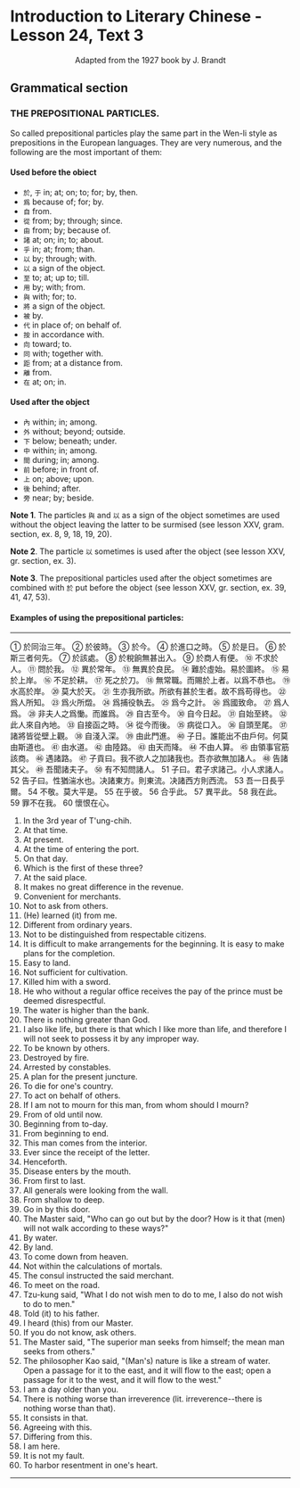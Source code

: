 # Introduction to Literary Chinese - Lesson 24, Text 3

<center>Adapted from the 1927 book by J. Brandt</center>

<!-- 用 yung-by; with; from.
與 yü-with; for; to.
將 chiang-a sign of the ob- ject.
被 pei-by.
tai-in place of; on behalf of.
hsiang-toward; to.
同tung with; together
with.
距ch-from; at a distance.
from.
代按 an-in accordance with. E
tsai-at; on; in. -->

<!-- Used after the object
內nei-within; in; among.
開 chien-during; in; among
外 - without; beyond; 前 ch'ien-before; wai outside. in front of.
shang-on; above; upon.
hsia - below; beneath; under.
後hout-behind; after.
chung-within; in; among pang-near; by; beside.
Note 1. The particles fil and I as a sign of the object sometimes are used without the object leaving the latter to be surmised (see lesson XXV, gram. section, ex. 8, 9, 18, 19, 20).
Note 2. The particle ☑ sometimes is used after the object (see lesson XXV, gr. section, ex. 3).
Note 3. The prepositional particles used after the object sometimes are combined with put before the object (see lesson XXV, gr. section, ex. 39, 41, 47, 53). -->

## Grammatical section

### THE PREPOSITIONAL PARTICLES.

So called prepositional particles play the same part in the Wen-li style as prepositions in the European languages. They are very numerous, and the following are the most important of them:

#### Used before the obiect

- `於`, `于` in; at; on; to; for; by, then.
- `爲` because of; for; by.
- `自` from.
- `從` from; by; through; since.
- `由` from; by; because of.
- `諸` at; on; in; to; about.
- `乎` in; at; from; than.
- `以` by; through; with.
- `以` a sign of the object.
- `至` to; at; up to; till.
- `用` by; with; from.
- `與` with; for; to.
- `將` a sign of the object.
- `被` by.
- `代` in place of; on behalf of.
- `按` in accordance with.
- `向` toward; to.
- `同` with; together with.
- `距` from; at a distance from.
- `離` from.
- `在` at; on; in.

#### Used after the object

- `內` within; in; among.
- `外` without; beyond; outside.
- `下` below; beneath; under.
- `中` within; in; among.
- `間` during; in; among.
- `前` before; in front of.
- `上` on; above; upon.
- `後` behind; after.
- `旁` near; by; beside.

**Note 1**. The particles `與` and `以` as a sign of the object sometimes are used without the object leaving the latter to be surmised (see lesson XXV, gram. section, ex. 8, 9, 18, 19, 20).

**Note 2**. The particle `以` sometimes is used after the object (see lesson XXV, gr. section, ex. 3).

**Note 3**. The prepositional particles used after the object sometimes are combined with `於` put before the object (see lesson XXV, gr. section, ex. 39, 41, 47, 53).

#### Examples of using the prepositional particles:

<!-- “於同治三年於彼時3於今+於進口之時5於是日6於斯三
者何先於該處於稅餉無甚出入,於商人有便不求於人
問於我異於常年3無異於良民難於虛始易於圖終5易於上
岸 6不足於耕死之於刀&無常職而賜於上者以爲不恭也,水 高於岸24莫大於天生亦我所欲所欲有甚於生者故不爲苟得也
2爲人所知 233爲火所燬4爲捕役執去 35爲今之計 $46.爲國致命 27
爲人爲非夫人之爲慟而誰爲434 自古至今300自今日起3.自始至 終此人來自內地33自接函之時從今而後35病從口入 344 從頭
至尾33諸將皆從壁上觀 至尾諸將皆從壁上觀由淺入深,由此門進 383由淺入深 39 由此門進子日誰能出不
由戶何莫由斯道也由水道由陸路由天而降不由人算 5
由領事官筋該商 44遇諸路子貢曰我不欲人之加諸我也吾亦欲
無加諸人告諸其父 $40
吾聞諸夫子 35.有不知問
諸人子日君子求諸己
小人求諸人告子日性
猶湍水也决諸東方則東
流决諸西方則西流 53吾
一日長乎爾不敬莫大
平是355在乎彼 55合乎此 .
異平此有我在此 59
罪不在我懷恨在心

-->

<!-- I. In the 3rd year of T'ung-chih.
2. At that time.
3. At present.
4. At the time of entering the port.
5. On that day.
6. Which is the first of these three ?
7. At the said place.
8. It makes no great difference in the revenue.
9. Convenient for merchants.
10. Not to ask from others.
11. (He) learned (it) from me.
12. Different from ordinary years.
13. Not to be distinguished from respectable citizens.
14. It is difficult to make arrangements for the beginning. It is easy to make plans for the completion.
15. Easy to land.
16. Not sufficient for cultivation.
/ 17. Killed him with a sword.
18. He who without a regular office receives the pay of the prince() must be deemed disrespectful.
19. The water is higher than the bank.
20. There is nothing greater than God.
21. I also like life, but there is that which I like more than () life, and therefore (☑) I will not seek to possess it by any improper way (lit. I won't do improper (苟) getting).
22. To be known by others.
23. Destroyed by fire.
24. Arrested by constables.
25. A plan for the present juncture.
26. 26. To die for one's country.
27. To act on behalf of others.
28. If I am not to mourn for this man should I mourn? (夫人), for whom
29. From of old until now.
30. Beginning from to-day.
31. From beginning to end.
32. This man comes from the interior.
33. Ever since the receipt of the letter.
34. Henceforth.
35. Disease enters by the mouth.
36. From first to last.
37. All generals were looking from the wall
38. From shallow to deep.
39. Go in by this door.
40. The Master said, "Who can go out but by the door? How is it that (men) will not walk according to these ways?"
41. By water.
42. By land.
43. To come down from heaven.
44. Not within the calculations of mortals.
45. The consul instructed the said merchant (lit. from the con- sul there was instruction to the said merchant).
46. To meet on the road.
47. Tzu-kung said, "What I do not wish men to do (加) to me, I also do not wish to do to men."
48. Told (it) to his father.
49. 49. I heard (this) from our Master.
50. If you do not know, ask others.
51. The Master said, "The superior man seeks from himself; the mean man seeks 'from others."
The philosopher (7) Kao said, "(Man's) nature is like a stream of water. Open a passage for it to the east, and it will flow to the east; open a passage for it to the west, and it will flow to the west."
53. I am a day older than () you.
54. There is nothing worse than irreverence (lit. irreverence,- there is nothing worse than that).
55. It consists in that.
56. Agreeing with this.
57. Differing from this.
58. I am here.
59. It is not my fault.
50. To harbor resentment in one's heart.
(to be continued)-->

---

① 於同治三年。
② 於彼時。
③ 於今。
④ 於進口之時。
⑤ 於是日。
⑥ 於斯三者何先。
⑦ 於該處。
⑧ 於稅餉無甚出入。
⑨ 於商人有便。
⑩ 不求於人。
⑪ 問於我。
⑫ 異於常年。
⑬ 無異於良民。
⑭ 難於虛始。易於圖終。
⑮ 易於上岸。
⑯ 不足於耕。
⑰ 死之於刀。
⑱ 無常職。而賜於上者。以爲不恭也。
⑲ 水高於岸。
⑳ 莫大於天。
㉑ 生亦我所欲。所欲有甚於生者。故不爲苟得也。
㉒ 爲人所知。
㉓ 爲火所燬。
㉔ 爲捕役執去。
㉕ 爲今之計。
㉖ 爲國致命。
㉗ 爲人爲。
㉘ 非夫人之爲慟。而誰爲。
㉙ 自古至今。
㉚ 自今日起。
㉛ 自始至終。
㉜ 此人來自內地。
㉝ 自接函之時。
㉞ 從今而後。
㉟ 病從口入。
㊱ 自頭至尾。
㊲ 諸將皆從壁上觀。
㊳ 自淺入深。
㊴ 由此門進。
㊵ 子日。誰能出不由戶何。何莫由斯道也。
㊶ 由水道。
㊷ 由陸路。
㊸ 由天而降。
㊹ 不由人算。
㊺ 由領事官筋該商。
㊻ 遇諸路。
㊼ 子貢曰。我不欲人之加諸我也。吾亦欲無加諸人。
㊽ 告諸其父。
㊾ 吾聞諸夫子。
㊿ 有不知問諸人。
51 子曰。君子求諸己。小人求諸人。
52 告子曰。性猶湍水也。决諸東方。則東流。决諸西方則西流。
53 吾一日長乎爾。
54 不敬。莫大平是。
55 在乎彼。
56 合乎此。
57 異平此。
58 我在此。
59 罪不在我。
60 懷恨在心。

1. In the 3rd year of T'ung-chih.
2. At that time.
3. At present.
4. At the time of entering the port.
5. On that day.
6. Which is the first of these three?
7. At the said place.
8. It makes no great difference in the revenue.
9. Convenient for merchants.
10. Not to ask from others.
11. (He) learned (it) from me.
12. Different from ordinary years.
13. Not to be distinguished from respectable citizens.
14. It is difficult to make arrangements for the beginning. It is easy to make plans for the completion.
15. Easy to land.
16. Not sufficient for cultivation.
17. Killed him with a sword.
18. He who without a regular office receives the pay of the prince must be deemed disrespectful.
19. The water is higher than the bank.
20. There is nothing greater than God.
21. I also like life, but there is that which I like more than life, and therefore I will not seek to possess it by any improper way.
22. To be known by others.
23. Destroyed by fire.
24. Arrested by constables.
25. A plan for the present juncture.
26. To die for one's country.
27. To act on behalf of others.
28. If I am not to mourn for this man, from whom should I mourn?
29. From of old until now.
30. Beginning from to-day.
31. From beginning to end.
32. This man comes from the interior.
33. Ever since the receipt of the letter.
34. Henceforth.
35. Disease enters by the mouth.
36. From first to last.
37. All generals were looking from the wall.
38. From shallow to deep.
39. Go in by this door.
40. The Master said, "Who can go out but by the door? How is it that (men) will not walk according to these ways?"
41. By water.
42. By land.
43. To come down from heaven.
44. Not within the calculations of mortals.
45. The consul instructed the said merchant.
46. To meet on the road.
47. Tzu-kung said, "What I do not wish men to do to me, I also do not wish to do to men."
48. Told (it) to his father.
49. I heard (this) from our Master.
50. If you do not know, ask others.
51. The Master said, "The superior man seeks from himself; the mean man seeks from others."
52. The philosopher Kao said, "(Man's) nature is like a stream of water. Open a passage for it to the east, and it will flow to the east; open a passage for it to the west, and it will flow to the west."
53. I am a day older than you.
54. There is nothing worse than irreverence (lit. irreverence--there is nothing worse than that).
55. It consists in that.
56. Agreeing with this.
57. Differing from this.
58. I am here.
59. It is not my fault.
60. To harbor resentment in one's heart.

---
